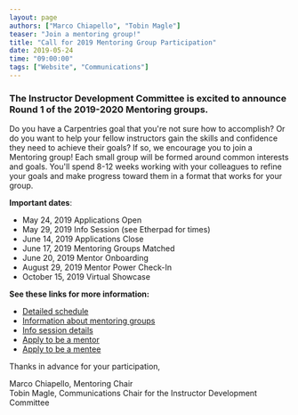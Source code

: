 ```yaml
---
layout: page
authors: ["Marco Chiapello", "Tobin Magle"]
teaser: "Join a mentoring group!"
title: "Call for 2019 Mentoring Group Participation"
date: 2019-05-24
time: "09:00:00"
tags: ["Website", "Communications"]
---
```


### The Instructor Development Committee is excited to announce Round 1 of the 2019-2020 Mentoring groups. 

 Do you have a Carpentries goal that you're not sure how to accomplish? Or do you want to help your fellow instructors gain the skills and confidence they need to achieve their goals? If so, we encourage you to join a Mentoring group! Each small group will be formed around common interests and goals. You'll spend 8-12 weeks working with your colleagues to refine your goals and make progress toward them in a format that works for your group. 

 **Important dates**:
* May 24, 2019	Applications Open
* May 29, 2019	Info Session (see Etherpad for times)
* June 14, 2019	Applications Close
* June 17, 2019	Mentoring Groups Matched
* June 20, 2019	Mentor Onboarding
* August 29, 2019	Mentor Power Check-In
* October 15, 2019	Virtual Showcase

**See these links for more information:**
* [Detailed schedule](https://github.com/carpentries/instructor-development/blob/master/mentoring-groups/2018-2019-schedule.md)
* [Information about mentoring groups](https://docs.carpentries.org/topic_folders/instructor_development/mentoring_groups.html)
* [Info session details](https://pad.carpentries.org/mentoring-groups)
* [Apply to be a mentor](https://goo.gl/forms/1AnNC449zDdCpYhI2)
* [Apply to be a mentee](https://goo.gl/forms/L6KNCnOIFrAVxhq72)


Thanks in advance for your participation, 

Marco Chiapello, Mentoring Chair  
Tobin Magle, Communications Chair
for the Instructor Development Committee
